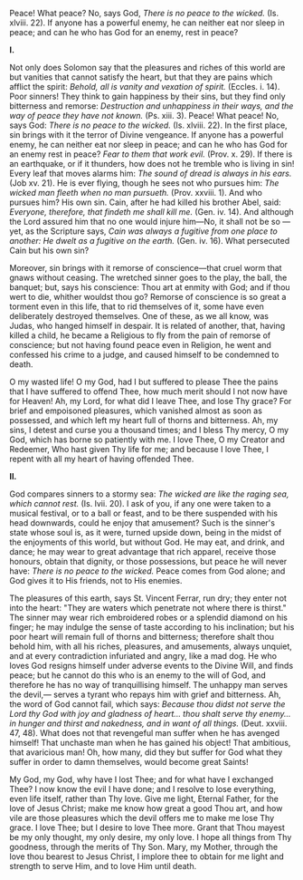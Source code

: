 
Peace! What peace? No, says God, *There is no peace to the wicked.* (Is. xlviii. 22). If anyone has a powerful enemy, he can neither eat nor sleep in peace; and can he who has God for an enemy, rest in peace?

**I\.**

Not only does Solomon say that the pleasures and riches of this world are but vanities that cannot satisfy the heart, but that they are pains which afflict the spirit: *Behold, all is vanity and vexation of spirit.* (Eccles. i. 14). Poor sinners! They think to gain happiness by their sins, but they find only bitterness and remorse: *Destruction and unhappiness in their ways, and the way of peace they have not known.* (Ps. xiii. 3). Peace! What peace! No, says God: *There is no peace to the wicked.* (Is. xlviii. 22). In the first place, sin brings with it the terror of Divine vengeance. If anyone has a powerful enemy, he can neither eat nor sleep in peace; and can he who has God for an enemy rest in peace? *Fear to them that work evil.* (Prov. x. 29). If there is an earthquake, or if it thunders, how does not he tremble who is living in sin! Every leaf that moves alarms him: *The sound of dread is always in his ears.* (Job xv. 21). He is ever flying, though he sees not who pursues him: *The wicked man fleeth when no man pursueth.* (Prov. xxviii. 1). And who pursues him? His own sin. Cain, after he had killed his brother Abel, said: *Everyone, therefore, that findeth me shall kill me.* (Gen. iv. 14). And although the Lord assured him that no one would injure him—No, it shall not be so —yet, as the Scripture says, *Cain was always a fugitive from one place to another: He dwelt as a fugitive on the earth.* (Gen. iv. 16). What persecuted Cain but his own sin?

Moreover, sin brings with it remorse of conscience—that cruel worm that gnaws without ceasing. The wretched sinner goes to the play, the ball, the banquet; but, says his conscience: Thou art at enmity with God; and if thou wert to die, whither wouldst thou go? Remorse of conscience is so great a torment even in this life, that to rid themselves of it, some have even deliberately destroyed themselves. One of these, as we all know, was Judas, who hanged himself in despair. It is related of another, that, having killed a child, he became a Religious to fly from the pain of remorse of conscience; but not having found peace even in Religion, he went and confessed his crime to a judge, and caused himself to be condemned to death.

O my wasted life! O my God, had I but suffered to please Thee the pains that I have suffered to offend Thee, how much merit should I not now have for Heaven! Ah, my Lord, for what did I leave Thee, and lose Thy grace? For brief and empoisoned pleasures, which vanished almost as soon as possessed, and which left my heart full of thorns and bitterness. Ah, my sins, I detest and curse you a thousand times; and I bless Thy mercy, O my God, which has borne so patiently with me. I love Thee, O my Creator and Redeemer, Who hast given Thy life for me; and because I love Thee, I repent with all my heart of having offended Thee.

**II\.**

God compares sinners to a stormy sea: *The wicked are like the raging sea, which cannot rest.* (Is. lvii. 20). I ask of you, if any one were taken to a musical festival, or to a ball or feast, and to be there suspended with his head downwards, could he enjoy that amusement? Such is the sinner\'s state whose soul is, as it were, turned upside down, being in the midst of the enjoyments of this world, but without God. He may eat, and drink, and dance; he may wear to great advantage that rich apparel, receive those honours, obtain that dignity, or those possessions, but peace he will never have: *There is no peace to the wicked.* Peace comes from God alone; and God gives it to His friends, not to His enemies.

The pleasures of this earth, says St. Vincent Ferrar, run dry; they enter not into the heart: \"They are waters which penetrate not where there is thirst.\" The sinner may wear rich embroidered robes or a splendid diamond on his finger; he may indulge the sense of taste according to his inclination; but his poor heart will remain full of thorns and bitterness; therefore shalt thou behold him, with all his riches, pleasures, and amusements, always unquiet, and at every contradiction infuriated and angry, like a mad dog. He who loves God resigns himself under adverse events to the Divine Will, and finds peace; but he cannot do this who is an enemy to the will of God, and therefore he has no way of tranquillising himself. The unhappy man serves the devil,— serves a tyrant who repays him with grief and bitterness. Ah, the word of God cannot fail, which says: *Because thou didst not serve the Lord thy God with joy and gladness of heart... thou shalt serve thy enemy... in hunger and thirst and nakedness, and in want of all things.* (Deut. xxviii. 47, 48). What does not that revengeful man suffer when he has avenged himself! That unchaste man when he has gained his object! That ambitious, that avaricious man! Oh, how many, did they but suffer for God what they suffer in order to damn themselves, would become great Saints!

My God, my God, why have I lost Thee; and for what have I exchanged Thee? I now know the evil I have done; and I resolve to lose everything, even life itself, rather than Thy love. Give me light, Eternal Father, for the love of Jesus Christ; make me know how great a good Thou art, and how vile are those pleasures which the devil offers me to make me lose Thy grace. I love Thee; but I desire to love Thee more. Grant that Thou mayest be my only thought, my only desire, my only love. I hope all things from Thy goodness, through the merits of Thy Son. Mary, my Mother, through the love thou bearest to Jesus Christ, I implore thee to obtain for me light and strength to serve Him, and to love Him until death.

